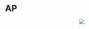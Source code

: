 # AP

<p align="center">
<img src="https://cloud.githubusercontent.com/assets/15187579/19379533/3c6b2738-91a7-11e6-8e3e-f6e444e4ca86.png"/>
</p>
